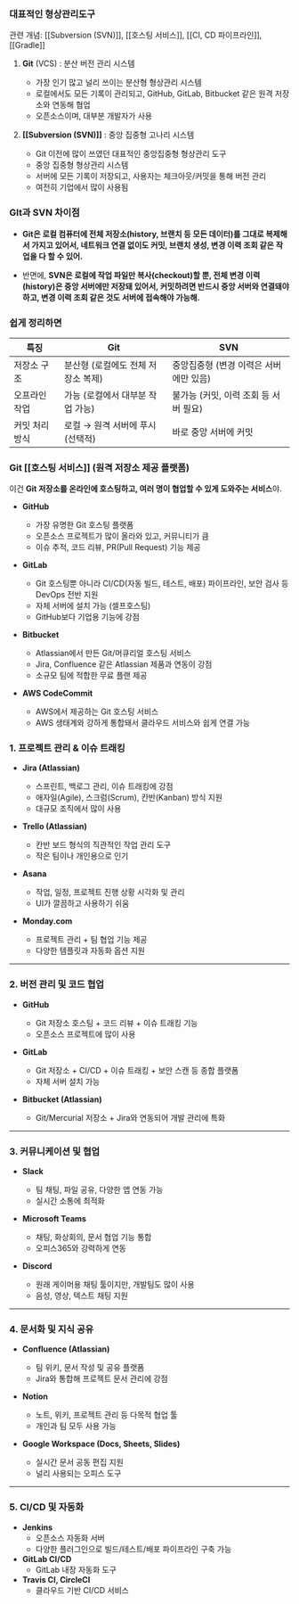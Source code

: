 ### 대표적인 형상관리도구

관련 개념: [[Subversion (SVN)]], [[호스팅 서비스]], [[CI, CD 파이프라인]], [[Gradle]]

1. **Git** (VCS) : 분산 버전 관리 시스템
    
    - 가장 인기 많고 널리 쓰이는 분산형 형상관리 시스템
    - 로컬에서도 모든 기록이 관리되고, GitHub, GitLab, Bitbucket 같은 원격 저장소와 연동해 협업
    - 오픈소스이며, 대부분 개발자가 사용
        
2. **[[Subversion (SVN)]]** : 중앙 집중형 고나리 시스템
	- Git 이전에 많이 쓰였던 대표적인 중앙집중형 형상관리 도구
    - 중앙 집중형 형상관리 시스템
    - 서버에 모든 기록이 저장되고, 사용자는 체크아웃/커밋을 통해 버전 관리
    - 여전히 기업에서 많이 사용됨


### GIt과 SVN 차이점

- **Git은 로컬 컴퓨터에 전체 저장소(history, 브랜치 등 모든 데이터)를 그대로 복제해서 가지고 있어서, 네트워크 연결 없이도 커밋, 브랜치 생성, 변경 이력 조회 같은 작업을 다 할 수 있어.**
    
- 반면에, **SVN은 로컬에 작업 파일만 복사(checkout)할 뿐, 전체 변경 이력(history)은 중앙 서버에만 저장돼 있어서, 커밋하려면 반드시 중앙 서버와 연결돼야 하고, 변경 이력 조회 같은 것도 서버에 접속해야 가능해.**

### 쉽게 정리하면

| 특징       | Git                  | SVN                     |
| -------- | -------------------- | ----------------------- |
| 저장소 구조   | 분산형 (로컬에도 전체 저장소 복제) | 중앙집중형 (변경 이력은 서버에만 있음)  |
| 오프라인 작업  | 가능 (로컬에서 대부분 작업 가능)  | 불가능 (커밋, 이력 조회 등 서버 필요) |
| 커밋 처리 방식 | 로컬 → 원격 서버에 푸시(선택적)  | 바로 중앙 서버에 커밋            |

### **Git [[호스팅 서비스]] (원격 저장소 제공 플랫폼)**

이건 **Git 저장소를 온라인에 호스팅하고, 여러 명이 협업할 수 있게 도와주는 서비스**야.

- **GitHub**
    
    - 가장 유명한 Git 호스팅 플랫폼
    - 오픈소스 프로젝트가 많이 올라와 있고, 커뮤니티가 큼
    - 이슈 추적, 코드 리뷰, PR(Pull Request) 기능 제공
        
- **GitLab**
    
    - Git 호스팅뿐 아니라 CI/CD(자동 빌드, 테스트, 배포) 파이프라인, 보안 검사 등 DevOps 전반 지원
    - 자체 서버에 설치 가능 (셀프호스팅)
    - GitHub보다 기업용 기능에 강점
        
- **Bitbucket**
    
    - Atlassian에서 만든 Git/머큐리얼 호스팅 서비스
    - Jira, Confluence 같은 Atlassian 제품과 연동이 강점
    - 소규모 팀에 적합한 무료 플랜 제공
        
- **AWS CodeCommit**
    
    - AWS에서 제공하는 Git 호스팅 서비스
    - AWS 생태계와 강하게 통합돼서 클라우드 서비스와 쉽게 연결 가능


### 1. **프로젝트 관리 & 이슈 트래킹**

- **Jira (Atlassian)**
    - 스프린트, 백로그 관리, 이슈 트래킹에 강점
    - 애자일(Agile), 스크럼(Scrum), 칸반(Kanban) 방식 지원
    - 대규모 조직에서 많이 사용
- **Trello (Atlassian)**
    - 칸반 보드 형식의 직관적인 작업 관리 도구
    - 작은 팀이나 개인용으로 인기
- **Asana**
    - 작업, 일정, 프로젝트 진행 상황 시각화 및 관리
    - UI가 깔끔하고 사용하기 쉬움
        
- **Monday.com**
    - 프로젝트 관리 + 팀 협업 기능 제공
    - 다양한 템플릿과 자동화 옵션 지원
        

---

### 2. **버전 관리 및 코드 협업**

- **GitHub**
    - Git 저장소 호스팅 + 코드 리뷰 + 이슈 트래킹 기능
    - 오픈소스 프로젝트에 많이 사용
        
- **GitLab**
    - Git 저장소 + CI/CD + 이슈 트래킹 + 보안 스캔 등 종합 플랫폼
    - 자체 서버 설치 가능
        
- **Bitbucket (Atlassian)**
    - Git/Mercurial 저장소 + Jira와 연동되어 개발 관리에 특화
        

---

### 3. **커뮤니케이션 및 협업**

- **Slack**
    - 팀 채팅, 파일 공유, 다양한 앱 연동 가능
    - 실시간 소통에 최적화
        
- **Microsoft Teams**
    - 채팅, 화상회의, 문서 협업 기능 통합
    - 오피스365와 강력하게 연동
        
- **Discord**
    - 원래 게이머용 채팅 툴이지만, 개발팀도 많이 사용
    - 음성, 영상, 텍스트 채팅 지원
        

---

### 4. **문서화 및 지식 공유**

- **Confluence (Atlassian)**
    - 팀 위키, 문서 작성 및 공유 플랫폼
    - Jira와 통합해 프로젝트 문서 관리에 강점
        
- **Notion**
    - 노트, 위키, 프로젝트 관리 등 다목적 협업 툴
    - 개인과 팀 모두 사용 가능
        
- **Google Workspace (Docs, Sheets, Slides)**
    - 실시간 문서 공동 편집 지원
    - 널리 사용되는 오피스 도구
        

---

### 5. **CI/CD 및 자동화**

- **Jenkins**
    - 오픈소스 자동화 서버
    - 다양한 플러그인으로 빌드/테스트/배포 파이프라인 구축 가능
- **GitLab CI/CD**
    - GitLab 내장 자동화 도구
- **Travis CI, CircleCI**
    - 클라우드 기반 CI/CD 서비스